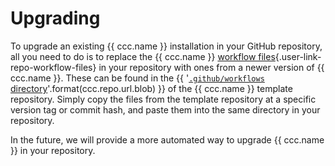 # Upgrading

To upgrade an existing {{ ccc.name }} installation in your GitHub repository,
all you need to do is to replace the {{ ccc.name }} [workflow files](){.user-link-repo-workflow-files}
in your repository with ones from a newer version of {{ ccc.name }}.
These can be found in the
{{ '[`.github/workflows` directory]({}/.github/workflows)'.format(ccc.repo.url.blob) }}
of the {{ ccc.name }} template repository. Simply copy the files from the template repository
at a specific version tag or commit hash, and paste them into the same directory in your repository.

In the future, we will provide a more automated way to upgrade {{ ccc.name }} in your repository.


